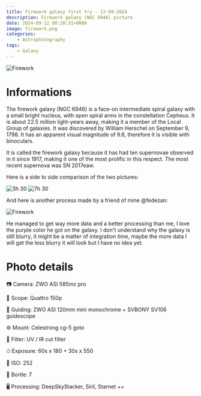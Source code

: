 ```yaml
---
title: Firework galaxy first try - 12-09-2024
description: Firework galaxy (NGC 6946) picture
date: 2024-09-12 00:20:31+0000
image: firework.png
categories:
    - Astrophotography
tags:
    - Galaxy
---
```


![Firework](firework.png)

# Informations

The firework galaxy (NGC 6946) is a face-on intermediate spiral galaxy with a small bright nucleus, with open spiral arms in the constellation Cepheus. It is about 22.5 million light-years away, making it a member of the Local Group of galaxies. It was discovered by William Herschel on September 9, 1798. It has an apparent visual magnitude of 9.6, therefore it is visible with binoculars.

It is called the firework galaxy because it has had ten supernovae observed in it since 1917, making it one of the most prolific in this respect. The most recent supernova was SN 2017eaw.

Here is a side to side comparison of the two pictures:

![3h 30](firework-3h.png) ![7h 30](firework.png)

And here is another process made by a friend of mine @fedezan:

![Firework](fed-firework.png)

He managed to get way more data and a better processing than me, I love the purple color he got on the galaxy. I don't understand why the galaxy is still blurry, it might be a matter of integration time, maybe the more data I will get the less blurry it will look but I have no idea yet.

# Photo details

📷 Camera: ZWO ASI 585mc pro

🔭 Scope: Quattro 150p

🎯 Guiding: ZWO ASI 120mm mini monochrome + SVBONY SV106 guidescope

⚙️ Mount: Celestrong cg-5 goto

🎨 Filter: UV / IR cut filter

⏱ Exposure: 60s x 180 + 30s x 550

🌌 ISO: 252

🌇 Bortle: 7

🖥 Processing: DeepSkyStacker, Siril, Starnet ++
